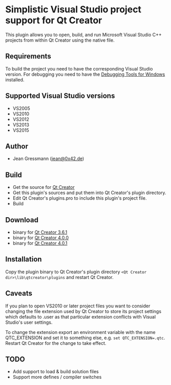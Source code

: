 Simplistic Visual Studio project support for Qt Creator
=======================================================

This plugin allows you to open, build, and run Microsoft Visual Studio C++ projects from within Qt Creator using the native file.

Requirements
------------
To build the project you need to have the corresponding Visual Studio version. For debugging you need to have
the [Debugging Tools for Windows](https://msdn.microsoft.com/en-us/library/windows/hardware/ff551063(v=vs.85).aspx) installed.

Supported Visual Studio versions
--------------------------------
* VS2005
* VS2010
* VS2012
* VS2013
* VS2015

Author
-------
* Jean Gressmann (jean@0x42.de)

Build
-----
* Get the source for [Qt Creator](https://github.com/qtproject/qt-creator)
* Get this plugin's sources and put them into Qt Creator's plugin directory.
* Edit Qt Creator's plugins.pro to include this plugin's project file.
* Build

Download
--------

* binary for [Qt Creator 3.6.1](https://www.dropbox.com/s/7dkpx47bx5kmul1/VsProjectManager.dll?dl=1)
* binary for [Qt Creator 4.0.0](https://www.dropbox.com/s/7hx171zhimgz0mw/VsProjectManager.dll?dl=1)
* binary for [Qt Creator 4.0.1](https://dl.dropboxusercontent.com/u/49168713/vsprojectmanager/4.0.1/VsProjectManager.dll)

Installation
------------
Copy the plugin binary to Qt Creator's plugin directory `<Qt Creator dir>\lib\qtcreator\plugins` and restart Qt Creator.


Caveats
-------
If you plan to open VS2010 or later project files you want to consider changing the file extension used by Qt Creator to store its
project settings which defaults to .user as that particular extension conflicts with Visual Studio's user settings.

To change the extension export an environment variable with the name QTC_EXTENSION and set it to something else, e.g. `set QTC_EXTENSION=.qtc`.
Restart Qt Creator for the change to take effect.


TODO
----
* Add support to load & build solution files
* Support more defines / compiler switches
